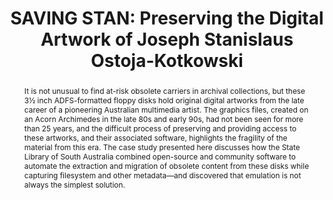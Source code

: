 ---
abstract: It is not unusual to find at-risk obsolete carriers in archival collections,
  but these 3½ inch ADFS-formatted floppy disks hold original digital artworks from
  the late career of a pioneering Australian multimedia artist. The graphics files,
  created on an Acorn Archimedes in the late 80s and early 90s, had not been seen
  for more than 25 years, and the difficult process of preserving and providing access
  to these artworks, and their associated software, highlights the fragility of the
  material from this era. The case study presented here discusses how the State Library
  of South Australia combined open-source and community software to automate the extraction
  and migration of obsolete content from these disks while capturing filesystem and
  other metadata—and discovered that emulation is not always the simplest solution.
creators:
- Ellis, Taryn
date: null
document_url: https://www.ideals.illinois.edu/items/128314/bitstreams/428993/data.pdf
grand_parent: iPRES
institutions: []
keywords:
- automation
- migration
- risc os
- born digital
- digital artwork
landing_page_url: https://hdl.handle.net/2142/121111
language: eng
layout: publication
license: CC-BY 4.0 International
notes_url: null
parent: iPRES 2023
publication_type: paper
size: null
slides_url: https://hdl.handle.net/2142/121687
source_name: iPRES
stream_url: null
title: 'SAVING STAN: Preserving the Digital Artwork of Joseph Stanislaus Ostoja-Kotkowski'
year: 2023
---